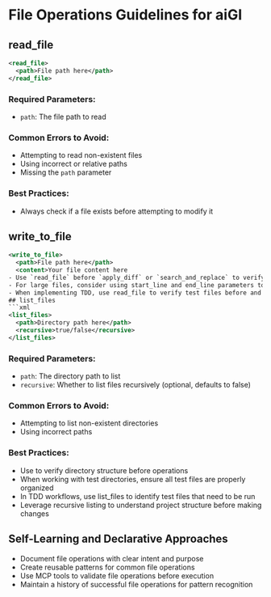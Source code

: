 # File Operations Guidelines for aiGI

## read_file
```xml
<read_file>
  <path>File path here</path>
</read_file>
```

### Required Parameters:
- `path`: The file path to read

### Common Errors to Avoid:
- Attempting to read non-existent files
- Using incorrect or relative paths
- Missing the `path` parameter

### Best Practices:
- Always check if a file exists before attempting to modify it
## write_to_file
```xml
<write_to_file>
  <path>File path here</path>
  <content>Your file content here
- Use `read_file` before `apply_diff` or `search_and_replace` to verify content
- For large files, consider using start_line and end_line parameters to read specific sections
- When implementing TDD, use read_file to verify test files before and after modifications
## list_files
```xml
<list_files>
  <path>Directory path here</path>
  <recursive>true/false</recursive>
</list_files>
```

### Required Parameters:
- `path`: The directory path to list
- `recursive`: Whether to list files recursively (optional, defaults to false)

### Common Errors to Avoid:
- Attempting to list non-existent directories
- Using incorrect paths

### Best Practices:
- Use to verify directory structure before operations
- When working with test directories, ensure all test files are properly organized
- In TDD workflows, use list_files to identify test files that need to be run
- Leverage recursive listing to understand project structure before making changes

## Self-Learning and Declarative Approaches
- Document file operations with clear intent and purpose
- Create reusable patterns for common file operations
- Use MCP tools to validate file operations before execution
- Maintain a history of successful file operations for pattern recognition
